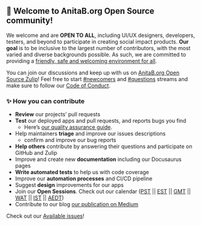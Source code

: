 ## 🤗 Welcome to **AnitaB.org Open Source** community!

We welcome and are **OPEN TO ALL**, including UI/UX designers, developers, testers, and beyond to participate in creating social impact products. **Our goal** is to be inclusive to the largest number of contributors, with the most varied and diverse backgrounds possible. As such, we are committed to providing a [friendly, safe and welcoming environment for all](https://opensource.com/article/21/8/beginner-open-source-community).

You can join our discussions and keep up with us on [AnitaB.org Open Source Zulip](https://anitab-org.zulipchat.com/)! Feel free to start [#newcomers](https://anitab-org.zulipchat.com/#narrow/stream/223071-newcomers) and [#questions](https://anitab-org.zulipchat.com/#narrow/stream/223070-questions) streams and make sure to follow our [Code of Conduct](https://github.com/anitab-org/anitab-org.github.io/blob/develop/docs/code_of_conduct.md).

### ✨ How you can contribute

* **Review** our projects’ pull requests
* **Test** our deployed apps and pull requests, and reports bugs you find
    * Here’s [our quality assurance guide](https://github.com/anitab-org/documentation/blob/master/quality-assurance.md).
* Help maintainers **triage** and improve our issues descriptions
    * confirm and improve our bug reports
* **Help others** contribute by answering their questions and participate on GitHub and Zulip
* Improve and create new **documentation** including our Docusaurus pages 
* **Write automated tests** to help us with code coverage
* Improve our **automation processes** and CI/CD pipeline
* Suggest **design** improvements for our apps
* Join our **Open Sessions**. Check out our calendar ([PST](https://calendar.google.com/calendar/embed?src=sh10tv3mtfve62somg9nngp9tg%40group.calendar.google.com&ctz=America/Los_Angeles) || [EST](https://calendar.google.com/calendar/embed?src=sh10tv3mtfve62somg9nngp9tg%40group.calendar.google.com&ctz=America/New_York) || [GMT](https://calendar.google.com/calendar/embed?src=sh10tv3mtfve62somg9nngp9tg%40group.calendar.google.com&ctz=GMT) || [WAT](https://calendar.google.com/calendar/embed?src=sh10tv3mtfve62somg9nngp9tg%40group.calendar.google.com&ctz=Africa/Lagos) || [IST](https://calendar.google.com/calendar/embed?src=sh10tv3mtfve62somg9nngp9tg%40group.calendar.google.com&ctz=Asia/Colombo) || [AEDT](https://calendar.google.com/calendar/embed?src=sh10tv3mtfve62somg9nngp9tg%40group.calendar.google.com&ctz=Australia/Sydney))
* Contribute to our blog [our publication on Medium](https://medium.com/anitab-org-open-source)


Check out our [Available issues](https://github.com/search?q=org%3Aanitab-org+is%3Aopen+label%3A%22Status%3A+Available%22+&type=issues)!
